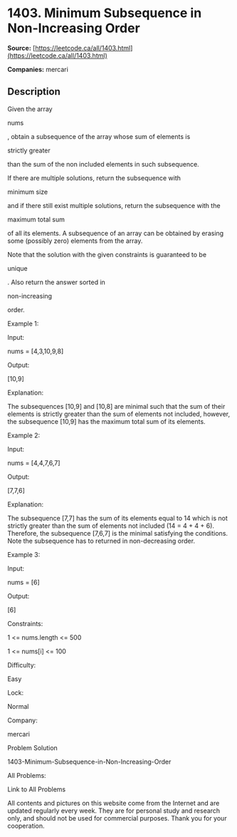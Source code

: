 # 1403. Minimum Subsequence in Non-Increasing Order

**Source:** [https://leetcode.ca/all/1403.html](https://leetcode.ca/all/1403.html)

**Companies:** mercari

## Description

Given the array

nums

, obtain a subsequence of the array whose sum of
            elements is

strictly greater

than the sum of the non included
            elements in such subsequence.

If there are multiple solutions, return the subsequence with

minimum
                size

and if there still exist multiple solutions, return the subsequence
                with the

maximum total sum

of all its elements. A subsequence of an
                array can be obtained by erasing some (possibly zero) elements from the array.

Note that the solution with the given constraints is guaranteed to be

unique

.
                Also return the answer sorted in

non-increasing

order.

Example 1:

Input:

nums = [4,3,10,9,8]

Output:

[10,9]

Explanation:

The subsequences [10,9] and [10,8] are minimal such that the sum of their elements is strictly greater than the sum of elements not included, however, the subsequence [10,9] has the maximum total sum of its elements.

Example 2:

Input:

nums = [4,4,7,6,7]

Output:

[7,7,6]

Explanation:

The subsequence [7,7] has the sum of its elements equal to 14 which is not strictly greater than the sum of elements not included (14 = 4 + 4 + 6). Therefore, the subsequence [7,6,7] is the minimal satisfying the conditions. Note the subsequence has to returned in non-decreasing order.

Example 3:

Input:

nums = [6]

Output:

[6]

Constraints:

1 <= nums.length <= 500

1 <= nums[i] <= 100

Difficulty:

Easy

Lock:

Normal

Company:

mercari

Problem Solution

1403-Minimum-Subsequence-in-Non-Increasing-Order

All Problems:

Link to All Problems

All contents and pictures on this website come from the Internet and are updated regularly every week. They are for personal study and research only, and should not be used for commercial purposes. Thank you for your cooperation.


